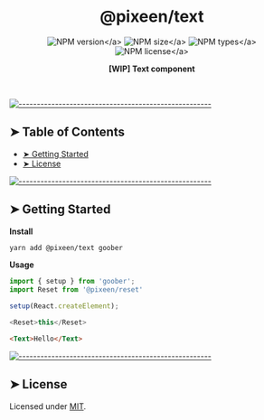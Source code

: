 <!-- ⚠️ This README has been generated from the file(s) "../../blueprint.md" ⚠️-->
<h1 align="center">@pixeen/text</h1>

<p align="center">
    <img src="https://img.shields.io/npm/v/@pixeen/text?style=flat-square?label=VERSION" alt="NPM version</a>">
    <img src="https://img.shields.io/bundlephobia/minzip/@pixeen/text?label=SIZE&style=flat-square" alt="NPM size</a>">
    <img src="https://img.shields.io/npm/types/@pixeen/text?style=flat-square&label=WITH" alt="NPM types</a>">
    <img src="https://img.shields.io/npm/l/@pixeen/text?label=LICENSE&style=flat-square" alt="NPM license</a>">
</p>

<p align="center">
  <b>[WIP] Text component</b></br>
  <sub><sub>
</p>

<br />



[![-----------------------------------------------------](https://raw.githubusercontent.com/andreasbm/readme/master/assets/lines/rainbow.png)](#table-of-contents)

## ➤ Table of Contents

* [➤ Getting Started](#-getting-started)
* [➤ License](#-license)


[![-----------------------------------------------------](https://raw.githubusercontent.com/andreasbm/readme/master/assets/lines/rainbow.png)](#getting-started)

## ➤ Getting Started

**Install**

```bash
yarn add @pixeen/text goober
```

**Usage**

```typescript jsx
import { setup } from 'goober';
import Reset from '@pixeen/reset'

setup(React.createElement);

<Reset>this</Reset>
```

```html
<Text>Hello</Text>
```



[![-----------------------------------------------------](https://raw.githubusercontent.com/andreasbm/readme/master/assets/lines/rainbow.png)](#license)

## ➤ License
	
Licensed under [MIT](https://opensource.org/licenses/MIT).

